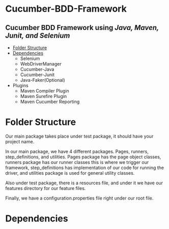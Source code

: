 Cucumber-BDD-Framework
======
Cucumber BDD Framework using *Java, Maven, Junit, and Selenium*
-----
* [Folder Structure](#Folder-Structure) 
* [Dependencies](#Dependencies)
  * Selenium
  * WebDriverManager
  * Cucumber-Java
  * Cucumber-Junit
  * Java-Faker(Optional)
* Plugins  
  * Maven Compiler Plugin
  * Maven Surefire Plugin
  * Maven Cucumber Reporting
  





Folder Structure
===
Our main package takes place under test package, it should have your project name. 

  In our main package, we have 4 different packages. Pages, runners, step_definitions,
and utilities. Pages package has the page object classes, runners package has our runner classes this is where
we trigger our framework, step_definitions has implementation of our code for running the driver,
and utilities package is used for general utility classes.
    
Also under test package, there is a resources file, and under it we have our features directory for our feature files.

Finally, we have a configuration.properties file right under our root file.

Dependencies
====





